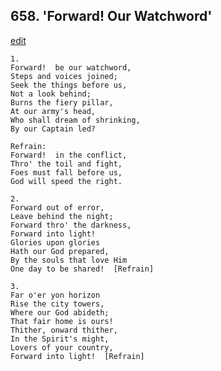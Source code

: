 
## 658.  'Forward! Our Watchword'
[edit](https://docs.google.com/document/d/16U1k_RrCY0y6nDRjz7P4HSqO6D35CQui/edit?mode=html)



    1.
    Forward!  be our watchword,
    Steps and voices joined;
    Seek the things before us,
    Not a look behind;
    Burns the fiery pillar, 
    At our army's head,
    Who shall dream of shrinking,
    By our Captain led?

    Refrain:
    Forward!  in the conflict,
    Thro' the toil and fight,
    Foes must fall before us,
    God will speed the right.

    2.
    Forward out of error,
    Leave behind the night;
    Forward thro' the darkness,
    Forward into light!
    Glories upon glories
    Hath our God prepared,
    By the souls that love Him
    One day to be shared!  [Refrain]

    3.
    Far o'er yon horizon
    Rise the city towers,
    Where our God abideth;
    That fair home is ours!
    Thither, onward thither,
    In the Spirit's might,
    Lovers of your country,
    Forward into light!  [Refrain]
